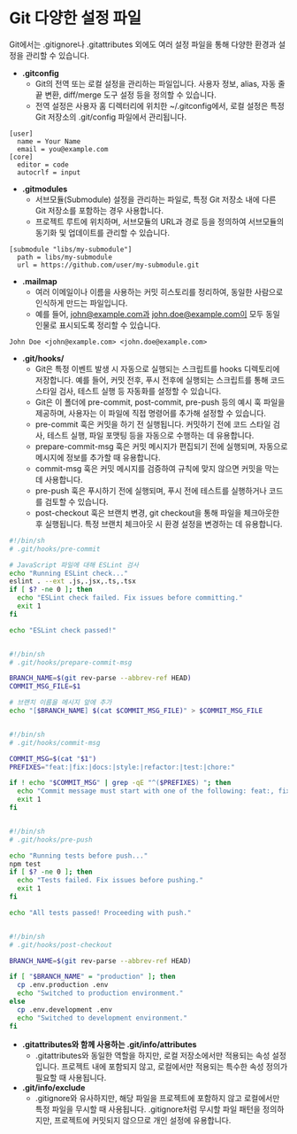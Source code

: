 # Git 다양한 설정 파일

Git에서는 .gitignore나 .gitattributes 외에도 여러 설정 파일을 통해 다양한 환경과 설정을 관리할 수 있습니다.

 - __.gitconfig__
    - Git의 전역 또는 로컬 설정을 관리하는 파일입니다. 사용자 정보, alias, 자동 줄 끝 변환, diff/merge 도구 설정 등을 정의할 수 있습니다.
    - 전역 설정은 사용자 홈 디렉터리에 위치한 ~/.gitconfig에서, 로컬 설정은 특정 Git 저장소의 .git/config 파일에서 관리됩니다.
```
[user]
  name = Your Name
  email = you@example.com
[core]
  editor = code
  autocrlf = input
```

 - __.gitmodules__
    - 서브모듈(Submodule) 설정을 관리하는 파일로, 특정 Git 저장소 내에 다른 Git 저장소를 포함하는 경우 사용합니다.
    - 프로젝트 루트에 위치하며, 서브모듈의 URL과 경로 등을 정의하여 서브모듈의 동기화 및 업데이트를 관리할 수 있습니다.
```
[submodule "libs/my-submodule"]
  path = libs/my-submodule
  url = https://github.com/user/my-submodule.git
```

 - __.mailmap__
    - 여러 이메일이나 이름을 사용하는 커밋 히스토리를 정리하여, 동일한 사람으로 인식하게 만드는 파일입니다.
    - 예를 들어, john@example.com과 john.doe@example.com이 모두 동일 인물로 표시되도록 정리할 수 있습니다.
```
John Doe <john@example.com> <john.doe@example.com>
```

 - __.git/hooks/__
    - Git은 특정 이벤트 발생 시 자동으로 실행되는 스크립트를 hooks 디렉토리에 저장합니다. 예를 들어, 커밋 전후, 푸시 전후에 실행되는 스크립트를 통해 코드 스타일 검사, 테스트 실행 등 자동화를 설정할 수 있습니다.
    - Git은 이 폴더에 pre-commit, post-commit, pre-push 등의 예시 훅 파일을 제공하며, 사용자는 이 파일에 직접 명령어를 추가해 설정할 수 있습니다.
    - pre-commit 훅은 커밋을 하기 전 실행됩니다. 커밋하기 전에 코드 스타일 검사, 테스트 실행, 파일 포맷팅 등을 자동으로 수행하는 데 유용합니다.
    - prepare-commit-msg 훅은 커밋 메시지가 편집되기 전에 실행되며, 자동으로 메시지에 정보를 추가할 때 유용합니다.
    - commit-msg 훅은 커밋 메시지를 검증하여 규칙에 맞지 않으면 커밋을 막는 데 사용합니다.
    - pre-push 훅은 푸시하기 전에 실행되며, 푸시 전에 테스트를 실행하거나 코드를 검토할 수 있습니다.
    - post-checkout 훅은 브랜치 변경, git checkout을 통해 파일을 체크아웃한 후 실행됩니다. 특정 브랜치 체크아웃 시 환경 설정을 변경하는 데 유용합니다.
```sh
#!/bin/sh
# .git/hooks/pre-commit

# JavaScript 파일에 대해 ESLint 검사
echo "Running ESLint check..."
eslint . --ext .js,.jsx,.ts,.tsx
if [ $? -ne 0 ]; then
  echo "ESLint check failed. Fix issues before committing."
  exit 1
fi

echo "ESLint check passed!"


#!/bin/sh
# .git/hooks/prepare-commit-msg

BRANCH_NAME=$(git rev-parse --abbrev-ref HEAD)
COMMIT_MSG_FILE=$1

# 브랜치 이름을 메시지 앞에 추가
echo "[$BRANCH_NAME] $(cat $COMMIT_MSG_FILE)" > $COMMIT_MSG_FILE


#!/bin/sh
# .git/hooks/commit-msg

COMMIT_MSG=$(cat "$1")
PREFIXES="feat:|fix:|docs:|style:|refactor:|test:|chore:"

if ! echo "$COMMIT_MSG" | grep -qE "^($PREFIXES) "; then
  echo "Commit message must start with one of the following: feat:, fix:, docs:, style:, refactor:, test:, chore:"
  exit 1
fi


#!/bin/sh
# .git/hooks/pre-push

echo "Running tests before push..."
npm test
if [ $? -ne 0 ]; then
  echo "Tests failed. Fix issues before pushing."
  exit 1
fi

echo "All tests passed! Proceeding with push."


#!/bin/sh
# .git/hooks/post-checkout

BRANCH_NAME=$(git rev-parse --abbrev-ref HEAD)

if [ "$BRANCH_NAME" = "production" ]; then
  cp .env.production .env
  echo "Switched to production environment."
else
  cp .env.development .env
  echo "Switched to development environment."
fi
```

 - __.gitattributes와 함께 사용하는 .git/info/attributes__
    - .gitattributes와 동일한 역할을 하지만, 로컬 저장소에서만 적용되는 속성 설정입니다. 프로젝트 내에 포함되지 않고, 로컬에서만 적용되는 특수한 속성 정의가 필요할 때 사용됩니다.
 - __.git/info/exclude__
    - .gitignore와 유사하지만, 해당 파일을 프로젝트에 포함하지 않고 로컬에서만 특정 파일을 무시할 때 사용됩니다. .gitignore처럼 무시할 파일 패턴을 정의하지만, 프로젝트에 커밋되지 않으므로 개인 설정에 유용합니다.


